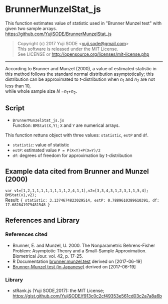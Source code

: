 # BrunnerMunzelStat_js
This function estimates value of statistic used in "Brunner Munzel test" with given two sample arrays.  
https://github.com/YujiSODE/BrunnerMunzelStat_js

>Copyright (c) 2017 Yuji SODE \<yuji.sode@gmail.com\>  
>This software is released under the MIT License.  
>See LICENSE or http://opensource.org/licenses/mit-license.php
______
According to Brunner and Munzel (2000), a value of estimated statistic in this method follows the standard normal distribution asymptotically; this distribution can be approximated to *t*-distribution when *n*<sub>1</sub> and *n*<sub>2</sub> are not less than 10,  
while whole sample size *N* =*n*<sub>1</sub>+*n*<sub>2</sub>.

## Script
- `BrunnerMunzelStat_js.js`  
  Function: `BMStat(X,Y)`; `X` and `Y` are numerical arrays.

This function rettuns object with three values: `statistic`, `estP` and `df`.
- `statistic`: value of statistic
- `estP`: estimated value `P = P(X<Y)+P(X=Y)/2`
- `df`: degrees of freedom for approximation by t-distribution

## Example data cited from Brunner and Munzel (2000)
`var v1=[1,2,1,1,1,1,1,1,1,1,2,4,1,1],v2=[3,3,4,3,1,2,3,1,1,5,4];`  
`BMStat(v1,v2);`  
Result: `{ statistic: 3.1374674823029514, estP: 0.7889610389610391, df: 17.682841979481548 }`

## References and Library
### References cited
- Brunner, E. and Munzel, U. 2000. The Nonparametric Behrens-Fisher Problem: Asymptotic Theory and a Small-Sample Approximation. Biometrical Jour. vol. 42, p. 17-25.
- R Documentation [brunner.munzel.test](https://www.rdocumentation.org/packages/lawstat/versions/3.1/topics/brunner.munzel.test) derived on [2017-06-19]
- [Brunner-Munzel test \(in Japanese\)](https://oku.edu.mie-u.ac.jp/~okumura/stat/brunner-munzel.html) derived on [2017-06-19]
### Library
- stRank.js (Yuji SODE,2017): the MIT License; https://gist.github.com/YujiSODE/f913c0c2cf49353e561cd03c2a7a8a6b

